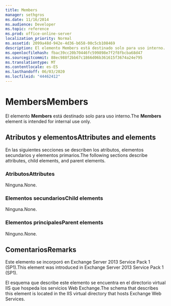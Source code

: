 ```yaml
---
title: Members
manager: sethgros
ms.date: 11/16/2014
ms.audience: Developer
ms.topic: reference
ms.prod: office-online-server
localization_priority: Normal
ms.assetid: 2099a48d-942e-4d36-b658-00c5cb108469
description: El elemento Members está destinado solo para uso interno.
ms.openlocfilehash: fbac39cc20b70446fc599898e7f2f8fbcba68d47
ms.sourcegitcommit: 88ec988f2bb67c1866d06b361615f3674a24e795
ms.translationtype: MT
ms.contentlocale: es-ES
ms.lasthandoff: 06/03/2020
ms.locfileid: "44462412"
---
```

# <a name="members"></a><span data-ttu-id="e95e7-103">Members</span><span class="sxs-lookup"><span data-stu-id="e95e7-103">Members</span></span>

<span data-ttu-id="e95e7-104">El elemento **Members** está destinado solo para uso interno.</span><span class="sxs-lookup"><span data-stu-id="e95e7-104">The **Members** element is intended for internal use only.</span></span> 

## <a name="attributes-and-elements"></a><span data-ttu-id="e95e7-105">Atributos y elementos</span><span class="sxs-lookup"><span data-stu-id="e95e7-105">Attributes and elements</span></span>

<span data-ttu-id="e95e7-106">En las siguientes secciones se describen los atributos, elementos secundarios y elementos primarios.</span><span class="sxs-lookup"><span data-stu-id="e95e7-106">The following sections describe attributes, child elements, and parent elements.</span></span>
  
### <a name="attributes"></a><span data-ttu-id="e95e7-107">Atributos</span><span class="sxs-lookup"><span data-stu-id="e95e7-107">Attributes</span></span>

<span data-ttu-id="e95e7-108">Ninguna.</span><span class="sxs-lookup"><span data-stu-id="e95e7-108">None.</span></span>
  
### <a name="child-elements"></a><span data-ttu-id="e95e7-109">Elementos secundarios</span><span class="sxs-lookup"><span data-stu-id="e95e7-109">Child elements</span></span>

<span data-ttu-id="e95e7-110">Ninguna.</span><span class="sxs-lookup"><span data-stu-id="e95e7-110">None.</span></span>
  
### <a name="parent-elements"></a><span data-ttu-id="e95e7-111">Elementos principales</span><span class="sxs-lookup"><span data-stu-id="e95e7-111">Parent elements</span></span>

<span data-ttu-id="e95e7-112">Ninguno.</span><span class="sxs-lookup"><span data-stu-id="e95e7-112">None.</span></span>
  
## <a name="remarks"></a><span data-ttu-id="e95e7-113">Comentarios</span><span class="sxs-lookup"><span data-stu-id="e95e7-113">Remarks</span></span>

<span data-ttu-id="e95e7-114">Este elemento se incorporó en Exchange Server 2013 Service Pack 1 (SP1).</span><span class="sxs-lookup"><span data-stu-id="e95e7-114">This element was introduced in Exchange Server 2013 Service Pack 1 (SP1).</span></span>
  
<span data-ttu-id="e95e7-115">El esquema que describe este elemento se encuentra en el directorio virtual IIS que hospeda los servicios Web Exchange.</span><span class="sxs-lookup"><span data-stu-id="e95e7-115">The schema that describes this element is located in the IIS virtual directory that hosts Exchange Web Services.</span></span>
  

